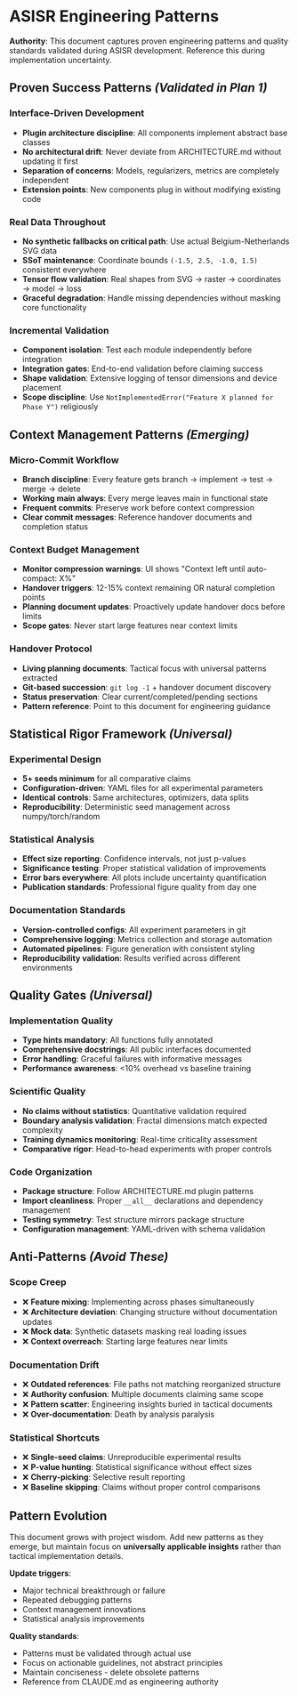 # ASISR Engineering Patterns

**Authority**: This document captures proven engineering patterns and quality standards validated during ASISR development. Reference this during implementation uncertainty.

## Proven Success Patterns *(Validated in Plan 1)*

### **Interface-Driven Development**
- **Plugin architecture discipline**: All components implement abstract base classes
- **No architectural drift**: Never deviate from ARCHITECTURE.md without updating it first
- **Separation of concerns**: Models, regularizers, metrics are completely independent
- **Extension points**: New components plug in without modifying existing code

### **Real Data Throughout**  
- **No synthetic fallbacks on critical path**: Use actual Belgium-Netherlands SVG data
- **SSoT maintenance**: Coordinate bounds `(-1.5, 2.5, -1.0, 1.5)` consistent everywhere
- **Tensor flow validation**: Real shapes from SVG → raster → coordinates → model → loss
- **Graceful degradation**: Handle missing dependencies without masking core functionality

### **Incremental Validation**
- **Component isolation**: Test each module independently before integration
- **Integration gates**: End-to-end validation before claiming success
- **Shape validation**: Extensive logging of tensor dimensions and device placement
- **Scope discipline**: Use `NotImplementedError("Feature X planned for Phase Y")` religiously

## Context Management Patterns *(Emerging)*

### **Micro-Commit Workflow**
- **Branch discipline**: Every feature gets branch → implement → test → merge → delete
- **Working main always**: Every merge leaves main in functional state
- **Frequent commits**: Preserve work before context compression
- **Clear commit messages**: Reference handover documents and completion status

### **Context Budget Management**
- **Monitor compression warnings**: UI shows "Context left until auto-compact: X%"
- **Handover triggers**: 12-15% context remaining OR natural completion points
- **Planning document updates**: Proactively update handover docs before limits
- **Scope gates**: Never start large features near context limits

### **Handover Protocol**
- **Living planning documents**: Tactical focus with universal patterns extracted
- **Git-based succession**: `git log -1` + handover document discovery
- **Status preservation**: Clear current/completed/pending sections
- **Pattern reference**: Point to this document for engineering guidance

## Statistical Rigor Framework *(Universal)*

### **Experimental Design**
- **5+ seeds minimum** for all comparative claims
- **Configuration-driven**: YAML files for all experimental parameters  
- **Identical controls**: Same architectures, optimizers, data splits
- **Reproducibility**: Deterministic seed management across numpy/torch/random

### **Statistical Analysis**
- **Effect size reporting**: Confidence intervals, not just p-values
- **Significance testing**: Proper statistical validation of improvements
- **Error bars everywhere**: All plots include uncertainty quantification
- **Publication standards**: Professional figure quality from day one

### **Documentation Standards**
- **Version-controlled configs**: All experiment parameters in git
- **Comprehensive logging**: Metrics collection and storage automation
- **Automated pipelines**: Figure generation with consistent styling
- **Reproducibility validation**: Results verified across different environments

## Quality Gates *(Universal)*

### **Implementation Quality**
- **Type hints mandatory**: All functions fully annotated
- **Comprehensive docstrings**: All public interfaces documented
- **Error handling**: Graceful failures with informative messages
- **Performance awareness**: <10% overhead vs baseline training

### **Scientific Quality**
- **No claims without statistics**: Quantitative validation required
- **Boundary analysis validation**: Fractal dimensions match expected complexity
- **Training dynamics monitoring**: Real-time criticality assessment
- **Comparative rigor**: Head-to-head experiments with proper controls

### **Code Organization**
- **Package structure**: Follow ARCHITECTURE.md plugin patterns
- **Import cleanliness**: Proper `__all__` declarations and dependency management
- **Testing symmetry**: Test structure mirrors package structure  
- **Configuration management**: YAML-driven with schema validation

## Anti-Patterns *(Avoid These)*

### **Scope Creep**
- ❌ **Feature mixing**: Implementing across phases simultaneously
- ❌ **Architecture deviation**: Changing structure without documentation updates
- ❌ **Mock data**: Synthetic datasets masking real loading issues
- ❌ **Context overreach**: Starting large features near limits

### **Documentation Drift**
- ❌ **Outdated references**: File paths not matching reorganized structure
- ❌ **Authority confusion**: Multiple documents claiming same scope
- ❌ **Pattern scatter**: Engineering insights buried in tactical documents
- ❌ **Over-documentation**: Death by analysis paralysis

### **Statistical Shortcuts**
- ❌ **Single-seed claims**: Unreproducible experimental results
- ❌ **P-value hunting**: Statistical significance without effect sizes
- ❌ **Cherry-picking**: Selective result reporting
- ❌ **Baseline skipping**: Claims without proper control comparisons

## Pattern Evolution

This document grows with project wisdom. Add new patterns as they emerge, but maintain focus on **universally applicable insights** rather than tactical implementation details.

**Update triggers**:
- Major technical breakthrough or failure
- Repeated debugging patterns
- Context management innovations  
- Statistical analysis improvements

**Quality standards**:
- Patterns must be validated through actual use
- Focus on actionable guidelines, not abstract principles
- Maintain conciseness - delete obsolete patterns
- Reference from CLAUDE.md as engineering authority